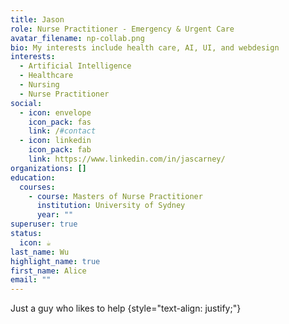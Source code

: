 ```yaml
---
title: Jason
role: Nurse Practitioner - Emergency & Urgent Care
avatar_filename: np-collab.png
bio: My interests include health care, AI, UI, and webdesign
interests:
  - Artificial Intelligence
  - Healthcare
  - Nursing
  - Nurse Practitioner
social:
  - icon: envelope
    icon_pack: fas
    link: /#contact
  - icon: linkedin
    icon_pack: fab
    link: https://www.linkedin.com/in/jascarney/
organizations: []
education:
  courses:
    - course: Masters of Nurse Practitioner
      institution: University of Sydney
      year: ""
superuser: true
status:
  icon: ☕️
last_name: Wu
highlight_name: true
first_name: Alice
email: ""
---
```

Just a guy who likes to help 
{style="text-align: justify;"}